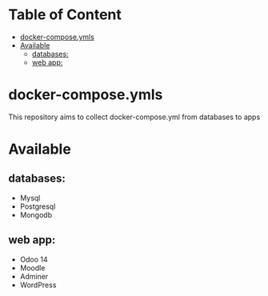 # Table of Content

<!-- toc -->

- [docker-compose.ymls](#docker-composeymls)
- [Available](#available)
  * [databases:](#databases)
  * [web app:](#web-app)

<!-- tocstop -->

# docker-compose.ymls

This repository aims to collect docker-compose.yml from databases to apps

# Available

## databases:

- Mysql
- Postgresql
- Mongodb

## web app:

- Odoo 14
- Moodle
- Adminer
- WordPress
